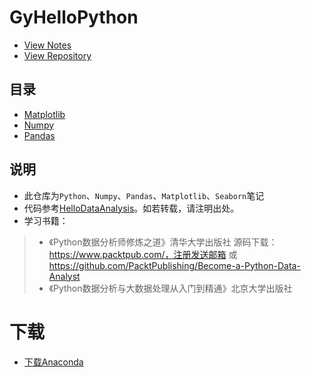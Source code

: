 # GyHelloPython

 - [View Notes](https://gaoyubest.github.io/GyHelloPython/)
 - [View Repository](https://github.com/gaoyubest/GyHelloPython)


## 目录

- [Matplotlib](./GyHelloMatplotlib)
- [Numpy](./GyHelloNumpy)
- [Pandas](./GyHelloPandas)

## 说明

-  此仓库为`Python`、`Numpy`、`Pandas`、`Matplotlib`、`Seaborn`笔记
- 代码参考[HelloDataAnalysis](https://zhmhbest.github.io/HelloDataAnalysis/notes/index.html)。如若转载，请注明出处。
- 学习书籍：
> - 《Python数据分析师修炼之道》清华大学出版社
> 源码下载：https://www.packtpub.com/，注册发送邮箱
> 或 https://github.com/PacktPublishing/Become-a-Python-Data-Analyst
>- 《Python数据分析与大数据处理从入门到精通》北京大学出版社 

# 下载
- [下载Anaconda](https://www.anaconda.com/products/individual)

<!-- - **Excel数据**
    - 文件后缀名”.xls”或".xlsx"。
    - 保存数据是行列形式的表结构数据
    - 实际使用二进制进行存储
- **XML数据**
    - 全称：eXtensible Markup Language，是对HTML语言的扩展。
    - 使用纯文本文档形式
- **JSON数据**
    - 全称：Javascript Object Notation
    - 以键值对形式存储  
- **CSV数据**
    - 全称：Comma-Sepd Values
    - 以逗号为分隔符存储表格数据，采用纯文本形式。   -->


